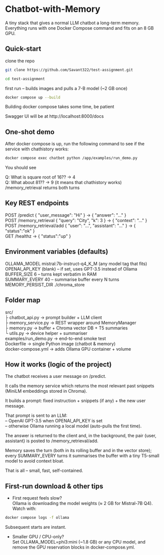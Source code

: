 # Chatbot-with-Memory
A tiny stack that gives a normal LLM chatbot a long-term memory.
Everything runs with one Docker Compose command and fits on an 8 GB GPU.

## Quick-start

clone the repo <br>
``` bash
git clone https://github.com/Savant322/test-assignment.git
```

``` bash
cd test-assignment
```

first run – builds images and pulls a 7-B model (~2 GB once)

``` bash
docker compose up --build
```

Building docker compose takes some time, be patient

Swagger UI will be at http://localhost:8000/docs

## One-shot demo

After docker compose is up, run the following command to see if the service with chathistory works:

``` bash
docker compose exec chatbot python /app/examples/run_demo.py
```

You should see

   Q: What is square root of 16??  -> 4 <br>
   Q: What about 81??  -> 9 (it means that chathistory works) <br>
   /memory_retrieval returns both turns

## Key REST endpoints

POST /predict { "user_message": "Hi" } -> { "answer": "…" } <br>
POST /memory_retrieval { "query": "City", "k": 3 } -> { "context": "…" } <br>
POST /memory_retrieval/add { "user": "...", "assistant": "..." } -> { "status":"ok" } <br>
GET /healthz -> { "status":"up" }

## Environment variables (defaults)

OLLAMA_MODEL mistral:7b-instruct-q4_K_M (any model tag that fits) <br>
OPENAI_API_KEY (blank) – if set, uses GPT-3.5 instead of Ollama <br>
BUFFER_SIZE 6 – turns kept verbatim in RAM <br>
SUMMARY_EVERY 40 – summarise buffer every N turns <br>
MEMORY_PERSIST_DIR ./chroma_store

## Folder map

src/ <br>
├ chatbot_api.py -> prompt builder + LLM client <br>
├ memory_service.py -> REST wrapper around MemoryManager <br>
├ memory.py -> buffer + Chroma vector DB + T5 summaries <br>
└ utils.py -> device helper + summariser <br>
examples/run_demo.py -> end-to-end smoke test <br>
Dockerfile -> single Python image (chatbot & memory) <br>
docker-compose.yml -> adds Ollama GPU container + volume

## How it works (logic of the project)

The chatbot receives a user message on /predict.

It calls the memory service which returns the most relevant past snippets (MiniLM embeddings stored in Chroma).

It builds a prompt: fixed instruction + snippets (if any) + the new user message.

That prompt is sent to an LLM: <br>
– OpenAI GPT-3.5 when OPENAI_API_KEY is set <br>
– otherwise Ollama running a local model (auto-pulls the first time).

The answer is returned to the client and, in the background, the pair {user, assistant} is posted to /memory_retrieval/add.

Memory saves the turn (both in its rolling buffer and in the vector store); every SUMMARY_EVERY turns it summarises the buffer with a tiny T5-small model to avoid context bloat.

That is all – small, fast, self-contained.

## First-run download & other tips

- First request feels slow? <br>
Ollama is downloading the model weights (≈ 2 GB for Mistral-7B Q4).
Watch with: 
``` bash
docker compose logs -f ollama
```

Subsequent starts are instant.

- Smaller GPU / CPU-only? <br>
Set OLLAMA_MODEL=phi3:mini (~1.8 GB) or any CPU model, and remove the GPU reservation blocks in docker-compose.yml.

